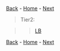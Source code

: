 
[Back](challenge09.md) - [Home](README.md) - [Next](challenge10.md)

>Tier2:

>> [LB](Help/Tier2/Lb/azuredeploy.json)


[Back](challenge09.md) - [Home](README.md) - [Next](challenge10.md)
